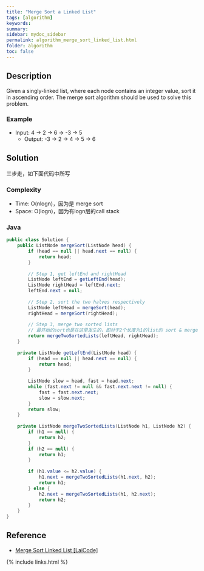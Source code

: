 ```yaml
---
title: "Merge Sort a Linked List"
tags: [algorithm]
keywords:
summary:
sidebar: mydoc_sidebar
permalink: algorithm_merge_sort_linked_list.html
folder: algorithm
toc: false
---
```


## Description
Given a singly-linked list, where each node contains an integer value, sort it in ascending order. 
The merge sort algorithm should be used to solve this problem.

### Example
* Input: 4 -> 2 -> 6 -> -3 -> 5
  * Output: -3 -> 2 -> 4 -> 5 -> 6

## Solution
三步走，如下面代码中所写

### Complexity
* Time: O(nlogn)，因为是 merge sort
* Space: O(logn)，因为有logn层的call stack

### Java
```java
public class Solution {
    public ListNode mergeSort(ListNode head) {
        if (head == null || head.next == null) {
            return head;
        }
      
        // Step 1, get leftEnd and rightHead
        ListNode leftEnd = getLeftEnd(head);
        ListNode rightHead = leftEnd.next;
        leftEnd.next = null;
        
        // Step 2, sort the two halves respectively
        ListNode leftHead = mergeSort(head);
        rightHead = mergeSort(rightHead);
      
        // Step 3, merge two sorted lists
        // 最开始的sort也是在这里发生的，即对于2个长度为1的list的 sort & merge
        return mergeTwoSortedLists(leftHead, rightHead);
    }
  
    private ListNode getLeftEnd(ListNode head) {
        if (head == null || head.next == null) {
            return head;
        }
      
        ListNode slow = head, fast = head.next;
        while (fast.next != null && fast.next.next != null) {
            fast = fast.next.next;
            slow = slow.next;
        }
        return slow;
    }
  
    private ListNode mergeTwoSortedLists(ListNode h1, ListNode h2) {
        if (h1 == null) {
            return h2;
        }
        if (h2 == null) {
            return h1;
        }
      
        if (h1.value <= h2.value) {
            h1.next = mergeTwoSortedLists(h1.next, h2);
            return h1;
        } else {
            h2.next = mergeTwoSortedLists(h1, h2.next);
            return h2;
        }
    }
}
```

## Reference
* [Merge Sort Linked List [LaiCode]](https://app.laicode.io/app/problem/29)

{% include links.html %}
